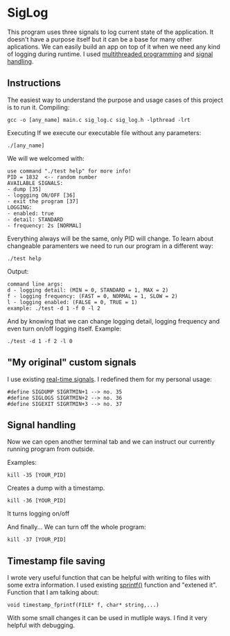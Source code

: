 # SigLog

This program uses three signals to log current state of the application. It doesn't have a purpose itself but it can be a base for many other aplications. We can easily build an app on top of it when we need any kind of logging during runtime. I used [multithreaded programming](https://www.cs.cmu.edu/afs/cs/academic/class/15492-f07/www/pthreads.html) and [signal handling](https://linux.die.net/man/7/signal).

## Instructions
The easiest way to understand the purpose and usage cases of this project is to run it. 
Compiling:
```
gcc -o [any_name] main.c sig_log.c sig_log.h -lpthread -lrt
```
Executing
If we execute our executable file without any parameters:
```
./[any_name]
```
We will we welcomed with:
```
use command "./test help" for more info!
PID = 1832  <-- random number
AVAILABLE SIGNALS:
- dump [35]
- loggging ON/OFF [36]
- exit the program [37]
LOGGING: 
- enabled: true
- detail: STANDARD
- frequency: 2s [NORMAL]
```
Everything always will be the same, only PID will change. 
To learn about changeable paramenters we need to run our program in a different way:
```
./test help
```
Output:
```
command line args:
d - logging detail: (MIN = 0, STANDARD = 1, MAX = 2)
f - logging frequency: (FAST = 0, NORMAL = 1, SLOW = 2)
l - logging enabled: (FALSE = 0, TRUE = 1)
example: ./test -d 1 -f 0 -l 2
```
And by knowing that we can change logging detail, logging frequency and even turn on/off logging itself. Example:
```
./test -d 1 -f 2 -l 0
```
## "My original" custom signals
I use existing [real-time signals](https://chromium.googlesource.com/chromiumos/docs/+/master/constants/signals.md). I redefined them for my personal usage:
```
#define SIGDUMP SIGRTMIN+1 --> no. 35
#define SIGLOGS SIGRTMIN+2 --> no. 36
#define SIGEXIT SIGRTMIN+3 --> no. 37
```

## Signal handling
Now we can open another terminal tab and we can instruct our currently running program from outside. 

Examples:
```
kill -35 [YOUR_PID]
```
Creates a dump with a timestamp. 


```
kill -36 [YOUR_PID]
```
It turns logging on/off 

And finally... We can turn off the whole program:
```
kill -37 [YOUR_PID]
```

## Timestamp file saving

I wrote very useful function that can be helpful with writing to files with some extra information. I used existing [sprintf()](https://cpp0x.pl/dokumentacja/standard-C/sprintf/586) function and "extened it". Function that I am talking about:
```
void timestamp_fprintf(FILE* f, char* string,...)
```
With some small changes it can be used in mutliple ways. I find it very helpful with debugging. 


